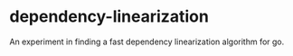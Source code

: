 # dependency-linearization
An experiment in finding a fast dependency linearization algorithm for go.
